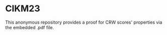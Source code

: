 # CIKM23
This anonymous repository provides a proof for CRW scores' properties via the embedded .pdf file.
